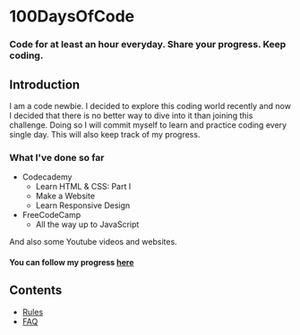 # 100DaysOfCode
### Code for at least an hour everyday. Share your progress. Keep coding.

## Introduction
I am a code newbie.
I decided to explore this coding world recently and now I decided that there is no better way to dive into it than joining this challenge. Doing so I will commit myself to learn and practice coding every single day. This will also keep track of my progress.

### What I've done so far
* Codecademy
  * Learn HTML & CSS: Part I
  * Make a Website
  * Learn Responsive Design
* FreeCodeCamp
  * All the way up to JavaScript
  
And also some Youtube videos and websites.

#### You can follow my progress [here](https://github.com/gustavoaz7/100DaysOfCode/blob/master/Log.md)

## Contents
* [Rules](https://github.com/Kallaway/100-days-of-code/blob/master/rules.md)
* [FAQ](https://github.com/Kallaway/100-days-of-code/blob/master/FAQ.md)

